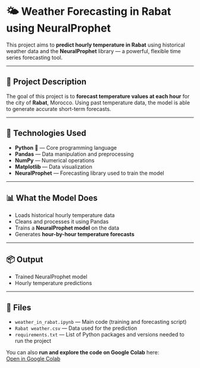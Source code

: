 # 🌤️ Weather Forecasting in Rabat using NeuralProphet

This project aims to **predict hourly temperature in Rabat** using historical weather data and the **NeuralProphet** library — a powerful, flexible time series forecasting tool.

---

## 📌 Project Description

The goal of this project is to **forecast temperature values at each hour** for the city of **Rabat**, Morocco. Using past temperature data, the model is able to generate accurate short-term forecasts.

---

## 🧠 Technologies Used

- **Python** 🐍 — Core programming language
- **Pandas** — Data manipulation and preprocessing
- **NumPy** — Numerical operations
- **Matplotlib** — Data visualization
- **NeuralProphet** — Forecasting library used to train the model

---

## 📊 What the Model Does

- Loads historical hourly temperature data
- Cleans and processes it using Pandas
- Trains a **NeuralProphet model** on the data
- Generates **hour-by-hour temperature forecasts**

---

## 📦 Output

- Trained NeuralProphet model
- Hourly temperature predictions

---

## 📁 Files

- `weather_in_rabat.ipynb` — Main code (training and forecasting script)
- `Rabat weather.csv` — Data used for the prediction
- `requirements.txt` — List of Python packages and versions needed to run the project

You can also **run and explore the code on Google Colab** here:  
[Open in Google Colab](https://colab.research.google.com/drive/1zsCP5V6dZ3QskD5vBarNA1sYTRVN6ujK)
